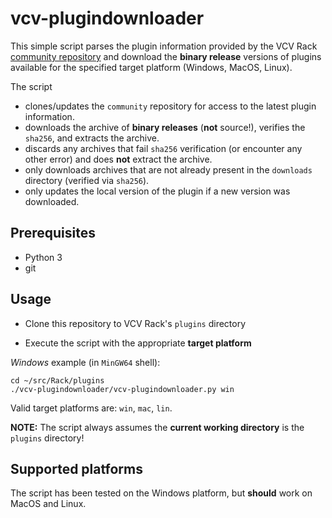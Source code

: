 # vcv-plugindownloader

This simple script parses the plugin information provided by the VCV Rack [community repository](https://github.com/VCVRack/community)
and download the **binary release** versions of plugins available for the specified target platform (Windows, MacOS, Linux).

The script

- clones/updates the `community` repository for access to the latest plugin information.
- downloads the archive of **binary releases** (**not** source!), verifies the `sha256`, and extracts the archive.
- discards any archives that fail `sha256` verification (or encounter any other error) and does **not** extract the archive.
- only downloads archives that are not already present in the `downloads` directory (verified via `sha256`).
- only updates the local version of the plugin if a new version was downloaded.

## Prerequisites

- Python 3
- git

## Usage

- Clone this repository to VCV Rack's `plugins` directory

- Execute the script with the appropriate **target platform**

*Windows* example (in `MinGW64` shell):
```
cd ~/src/Rack/plugins
./vcv-plugindownloader/vcv-plugindownloader.py win
```

Valid target platforms are: `win`, `mac`, `lin`.

**NOTE:** The script always assumes the **current working directory** is the `plugins` directory! 

## Supported platforms

The script has been tested on the Windows platform, but **should** work on MacOS and Linux.
